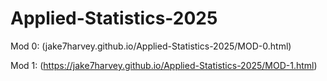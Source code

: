 # Applied-Statistics-2025

Mod 0: (jake7harvey.github.io/Applied-Statistics-2025/MOD-0.html)

Mod 1: (https://jake7harvey.github.io/Applied-Statistics-2025/MOD-1.html)

